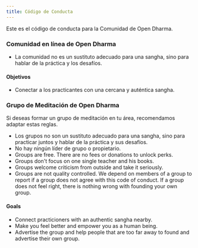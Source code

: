 ```yaml
---
title: Código de Conducta
---
```


Este es el código de conducta para la Comunidad de Open Dharma.

### Comunidad en línea de Open Dharma

- La comunidad no es un sustituto adecuado para una sangha, sino para hablar de la práctica y los desafíos.

#### Objetivos

- Conectar a los practicantes con una cercana y auténtica sangha.

### Grupo de Meditación de Open Dharma

Si deseas formar un grupo de meditación en tu área, recomendamos adaptar estas reglas.

- Los grupos no son un sustituto adecuado para una sangha, sino para practicar juntos y hablar de la práctica y sus desafíos.
- No hay ningún líder de grupo o propietario.
- Groups are free. There are no fees or donations to unlock perks.
- Groups don't focus on one single teacher and his books.
- Groups welcome criticism from outside and take it seriously.
- Groups are not quality controlled. We depend on members of a group to report if a group does not agree with this code of conduct. If a group does not feel right, there is nothing wrong with founding your own group.

#### Goals

- Connect practicioners with an authentic sangha nearby.
- Make you feel better and empower you as a human being.
- Advertise the group and help people that are too far away to found and advertise their own group.